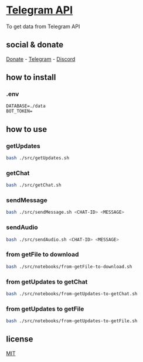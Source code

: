 # [Telegram API](https://core.telegram.org/bots/api)

To get data from Telegram API

## social & donate

[Donate](https://link.mercadopago.com.br/brtmvdl) - [Telegram](https://t.me/+KRmg5MlqgMk0MTg5) - [Discord](https://discord.gg/VUJWb4Yk)

## how to install

### .env

```
DATABASE=./data
BOT_TOKEN=

```

## how to use

### getUpdates

```sh
bash ./src/getUpdates.sh
```

### getChat

```sh
bash ./src/getChat.sh
```

### sendMessage

```sh
bash ./src/sendMessage.sh <CHAT-ID> <MESSAGE>
```

### sendAudio

```sh
bash ./src/sendAudio.sh <CHAT-ID> <MESSAGE>
```

### from getFile to download

```sh
bash ./src/notebooks/from-getFile-to-download.sh
```

### from getUpdates to getChat

```sh
bash ./src/notebooks/from-getUpdates-to-getChat.sh
```

### from getUpdates to getFile

```sh
bash ./src/notebooks/from-getUpdates-to-getFile.sh
```

## license

[MIT](./LICENSE)
